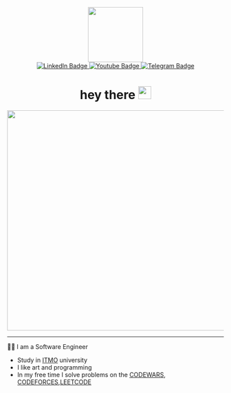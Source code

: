 <div id = "header" align = "center">
  <img src="https://i.pinimg.com/originals/cb/a5/29/cba529666813fa5fc015bfbc92cdfbee.png" width ="128"/>
</div>

<div id="badges" align = "center">
  <a href = "">  
    <img src="https://img.shields.io/badge/LinkedIn-black?style=for-the-badge&logo=linkedin&logoColor=white" alt="LinkedIn Badge"/>
  </a>
  <a href="https://www.youtube.com/channel/UCPanrPMs_miYP8JfFZiUIBQ">
    <img src="https://img.shields.io/badge/YouTube-black?style=for-the-badge&logo=youtube&logoColor=white" alt="Youtube Badge"/>
  </a>   
  <a href="https://t.me/Juzy_Lagrange">
  <img src="https://img.shields.io/badge/Telegram-black?style=for-the-badge&logo=telegram&logoColor=white" alt="Telegram Badge"/>
  </a>
</div>

<div id="sbadge" align = "center">
  <img src="https://komarev.com/ghpvc/?username=JLL-Rudenko-Dmitriy&style=for-the-badge&color=red" alt=""/>
</div>

<h1 align = "center">
  hey there
  <img src="https://media.giphy.com/media/hvRJCLFzcasrR4ia7z/giphy.gif" width="30px"/>
</h1>


<div align="center">
  <img src="https://media.giphy.com/media/v1.Y2lkPTc5MGI3NjExZ3FseHBzMnFqMmlsaDQ2ajB1Y2E2dGd2amJ3anM4czVlZThwMTBnZSZlcD12MV9pbnRlcm5hbF9naWZfYnlfaWQmY3Q9Zw/gvxSarJqWaCqA3bgER/giphy.gif" width="512">
</div>  

---

:man_technologist: I am a Software Engineer 
- Study in [ITMO](https://en.itmo.ru/en/page/42/Facts_&_Figures.htm) university
- I like art and programming
- In my free time I solve problems on the [CODEWARS](https://www.codewars.com/users/JLL.RudenkoDmitriy), [CODEFORCES](https://codeforces.com/profile/Ntpy_dpy),[LEETCODE](https://leetcode.com/Dmitri_Rudenko/) 
